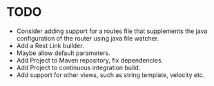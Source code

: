 # TODO
* Consider adding support for a routes file that supplements the java configuration of the router using java file watcher.
* Add a Rest Link builder. 
* Maybe allow default parameters.
* Add Project to Maven repository, fix dependencies.
* Add Project to continuous integration build.
* Add support for other views, such as string template, velocity etc.
 
